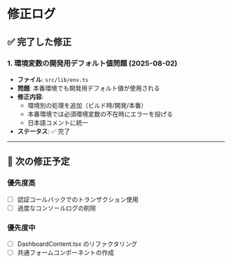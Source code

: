 # 修正ログ

## ✅ 完了した修正

### 1. 環境変数の開発用デフォルト値問題 (2025-08-02)
- **ファイル**: `src/lib/env.ts`
- **問題**: 本番環境でも開発用デフォルト値が使用される
- **修正内容**: 
  - 環境別の処理を追加（ビルド時/開発/本番）
  - 本番環境では必須環境変数の不在時にエラーを投げる
  - 日本語コメントに統一
- **ステータス**: ✅ 完了

---

## 🚧 次の修正予定

### 優先度高
- [ ] 認証コールバックでのトランザクション使用
- [ ] 過度なコンソールログの削除

### 優先度中  
- [ ] DashboardContent.tsx のリファクタリング
- [ ] 共通フォームコンポーネントの作成